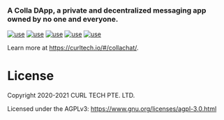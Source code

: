 ### A Colla DApp, a private and decentralized messaging app owned by no one and everyone.

[![use](https://img.shields.io/badge/use-js--libp2p-yellowgreen.svg)](https://github.com/libp2p/js-libp2p)
[![use](https://img.shields.io/badge/use-js--ipfs-blue.svg)](https://github.com/ipfs/js-ipfs)
[![use](https://img.shields.io/badge/use-libsignal--protocol-red.svg)](https://github.com/privacyresearchgroup/libsignal-protocol-typescript)
[![use](https://img.shields.io/badge/use-openpgp-brightgreen.svg)](https://github.com/openpgpjs/openpgpjs)
[![use](https://img.shields.io/badge/use-pion-orange.svg)](https://github.com/pion/ion-sdk-js)

Learn more at https://curltech.io/#/collachat/.

# License
Copyright 2020-2021 CURL TECH PTE. LTD.

Licensed under the AGPLv3: https://www.gnu.org/licenses/agpl-3.0.html

